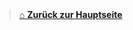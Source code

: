 










<br>
<br>

> [⌂ **Zurück zur Hauptseite**](https://gitlab.com/e-portfolio1/hf-cloud-native-engineer/semesterarbeiten/semesterarbeit-1)